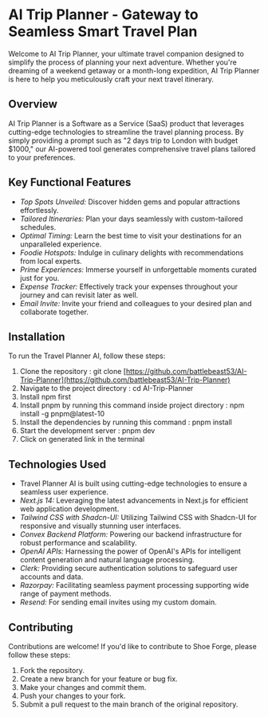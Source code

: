 # AI Trip Planner - Gateway to Seamless Smart Travel Plan
Welcome to AI Trip Planner, your ultimate travel companion designed to simplify the process of planning your next adventure.
Whether you're dreaming of a weekend getaway or a month-long expedition, AI Trip Planner is here to help you meticulously craft your next travel itinerary.

## Overview
AI Trip Planner is a Software as a Service (SaaS) product that leverages cutting-edge technologies to streamline the travel planning process.
By simply providing a prompt such as "2 days trip to London with budget $1000," our AI-powered tool generates comprehensive travel plans tailored to your preferences.

## Key Functional Features
- *Top Spots Unveiled:* Discover hidden gems and popular attractions effortlessly.
- *Tailored Itineraries:* Plan your days seamlessly with custom-tailored schedules.
- *Optimal Timing:* Learn the best time to visit your destinations for an unparalleled experience.
- *Foodie Hotspots:* Indulge in culinary delights with recommendations from local experts.
- *Prime Experiences:* Immerse yourself in unforgettable moments curated just for you.
- *Expense Tracker:* Effectively track your expenses throughout your journey and can revisit later as well.
- *Email Invite:* Invite your friend and colleagues to your desired plan and collaborate together.

## Installation
To run the Travel Planner AI, follow these steps:

1. Clone the repository : git clone [https://github.com/battlebeast53/AI-Trip-Planner](https://github.com/battlebeast53/AI-Trip-Planner) 
2. Navigate to the project directory : cd AI-Trip-Planner
3. Install npm first
4. Install pnpm by running this command inside project directory :  npm install -g pnpm@latest-10
5. Install the dependencies by running this command : pnpm install
6. Start the development server : pnpm dev
7. Click on generated link in the terminal

## Technologies Used
- Travel Planner AI is built using cutting-edge technologies to ensure a seamless user experience.
- *Next.js 14:* Leveraging the latest advancements in Next.js for efficient web application development.
- *Tailwind CSS with Shadcn-UI:* Utilizing Tailwind CSS with Shadcn-UI for responsive and visually stunning user interfaces.
- *Convex Backend Platform:* Powering our backend infrastructure for robust performance and scalability.
- *OpenAI APIs:* Harnessing the power of OpenAI's APIs for intelligent content generation and natural language processing.
- *Clerk:* Providing secure authentication solutions to safeguard user accounts and data.
- *Razorpay:* Facilitating seamless payment processing supporting wide range of payment methods.
- *Resend:* For sending email invites using my custom domain.

## Contributing
 Contributions are welcome! If you'd like to contribute to Shoe Forge, please follow these steps:

1. Fork the repository.
2. Create a new branch for your feature or bug fix.
3. Make your changes and commit them.
4. Push your changes to your fork.
5. Submit a pull request to the main branch of the original repository.
